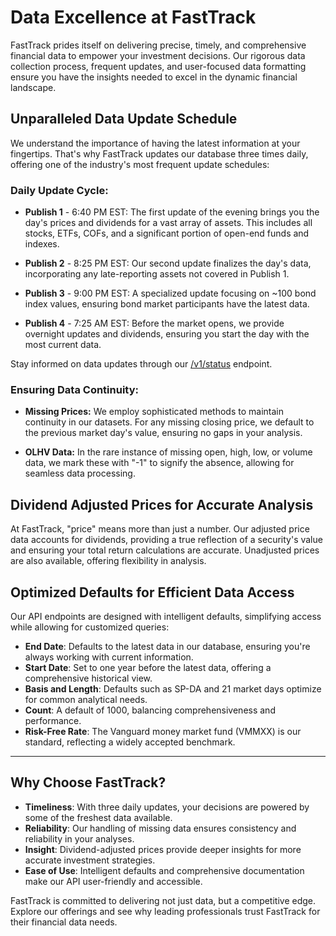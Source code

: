 # Data Excellence at FastTrack
FastTrack prides itself on delivering precise, timely, and comprehensive financial data to empower your investment decisions. Our rigorous data collection process, frequent updates, and user-focused data formatting ensure you have the insights needed to excel in the dynamic financial landscape.

## Unparalleled Data Update Schedule

We understand the importance of having the latest information at your fingertips. That's why FastTrack updates our database three times daily, offering one of the industry's most frequent update schedules:

### Daily Update Cycle:
- **Publish 1** - 6:40 PM EST: The first update of the evening brings you the day's prices and dividends for a vast array of assets. This includes all stocks, ETFs, COFs, and a significant portion of open-end funds and indexes.

- **Publish 2** - 8:25 PM EST: Our second update finalizes the day's data, incorporating any late-reporting assets not covered in Publish 1.

- **Publish 3** - 9:00 PM EST: A specialized update focusing on ~100 bond index values, ensuring bond market participants have the latest data.

- **Publish 4** - 7:25 AM EST: Before the market opens, we provide overnight updates and dividends, ensuring you start the day with the most current data.

Stay informed on data updates through our [/v1/status](https://fasttrack.stoplight.io/docs/ftlightning/ad1cc0b0b84ef-data-update-status) endpoint.



### Ensuring Data Continuity:
- **Missing Prices:** We employ sophisticated methods to maintain continuity in our datasets. For any missing closing price, we default to the previous market day's value, ensuring no gaps in your analysis.

- **OLHV Data:** In the rare instance of missing open, high, low, or volume data, we mark these with "-1" to signify the absence, allowing for seamless data processing.

## Dividend Adjusted Prices for Accurate Analysis
At FastTrack, "price" means more than just a number. Our adjusted price data accounts for dividends, providing a true reflection of a security's value and ensuring your total return calculations are accurate. Unadjusted prices are also available, offering flexibility in analysis.

## Optimized Defaults for Efficient Data Access
Our API endpoints are designed with intelligent defaults, simplifying access while allowing for customized queries:

- **End Date**: Defaults to the latest data in our database, ensuring you're always working with current information.
- **Start Date**: Set to one year before the latest data, offering a comprehensive historical view.
- **Basis and Length**: Defaults such as SP-DA and 21 market days optimize for common analytical needs.
- **Count**: A default of 1000, balancing comprehensiveness and performance.
- **Risk-Free Rate**: The Vanguard money market fund (VMMXX) is our standard, reflecting a widely accepted benchmark.

---
## Why Choose FastTrack?
- **Timeliness**: With three daily updates, your decisions are powered by some of the freshest data available.
- **Reliability**: Our handling of missing data ensures consistency and reliability in your analyses.
- **Insight**: Dividend-adjusted prices provide deeper insights for more accurate investment strategies.
- **Ease of Use**: Intelligent defaults and comprehensive documentation make our API user-friendly and accessible.

FastTrack is committed to delivering not just data, but a competitive edge. Explore our offerings and see why leading professionals trust FastTrack for their financial data needs.




